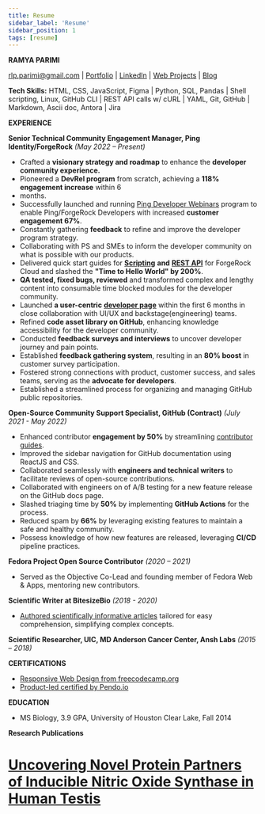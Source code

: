 ```yaml
---
title: Resume
sidebar_label: 'Resume'
sidebar_position: 1
tags: [resume]
---
```


**RAMYA PARIMI**

[rlp.parimi@gmail.com](mailto:rlp.parimi@gmail.com) | [Portfolio](https://ramyaparimi.github.io/) | [LinkedIn](https://www.linkedin.com/in/ramyaparimi/) | [Web Projects](https://codepen.io/collection/ZMqrWo) | [Blog](https://medium.com/@rlp.parimi)

**Tech Skills:** HTML, CSS, JavaScript, Figma | Python, SQL, Pandas | Shell scripting, Linux, GitHub CLI | REST API calls w/ cURL | YAML, Git, GitHub | Markdown, Ascii doc, Antora | Jira

**EXPERIENCE**

**Senior Technical Community Engagement Manager, Ping Identity/ForgeRock** _(May 2022 – Present)_

- Crafted a **visionary strategy and roadmap** to enhance the **developer community experience.**
- Pioneered a **DevRel program** from scratch, achieving a **118% engagement increase** within 6
- months.
- Successfully launched and running [Ping Developer Webinars](https://community.forgerock.com/c/forgerock-events/dev-events/31) program to enable Ping/ForgeRock Developers with increased **customer engagement 67%**.
- Constantly gathering **feedback** to refine and improve the developer program strategy.
- Collaborating with PS and SMEs to inform the developer community on what is possible with our products.
- Delivered quick start guides for [**Scripting**](https://community.forgerock.com/t/getting-started-with-scripting-in-forgerock-identity-cloud-part-1-introduction/3827) **and** [**REST API**](https://community.forgerock.com/t/getting-started-with-the-forgerock-identity-cloud-rest-api-part-1-introduction/3330) for ForgeRock Cloud and slashed the **"Time to Hello World" by 200%**.
- **QA tested, fixed bugs, reviewed** and transformed complex and lengthy content into consumable time blocked modules for the developer community.
- Launched **a user-centric** [**developer page**](https://backstage.forgerock.com/community/developers) within the first 6 months in close collaboration with UI/UX and backstage(engineering) teams.
- Refined **code asset library on GitHub**, enhancing knowledge accessibility for the developer community.
- Conducted **feedback surveys and interviews** to uncover developer journey and pain points.
- Established **feedback gathering system**, resulting in an **80% boost** in customer survey participation.
- Fostered strong connections with product, customer success, and sales teams, serving as the **advocate for developers**.
- Established a streamlined process for organizing and managing GitHub public repositories.

**Open-Source Community Support Specialist, GitHub (Contract)** _(July 2021 - May 2022)_

- Enhanced contributor **engagement by 50%** by streamlining [contributor guides](https://github.com/github/docs/blob/main/CONTRIBUTING.md).
- Improved the sidebar navigation for GitHub documentation using ReactJS and CSS.
- Collaborated seamlessly with **engineers and technical writers** to facilitate reviews of open-source contributions.
- Collaborated with engineers on of A/B testing for a new feature release on the GitHub docs page.
- Slashed triaging time by **50%** by implementing **GitHub Actions** for the process.
- Reduced spam by **66%** by leveraging existing features to maintain a safe and healthy community.
- Possess knowledge of how new features are released, leveraging **CI/CD** pipeline practices.

**Fedora Project Open Source Contributor** _(2020 – 2021)_

- Served as the Objective Co-Lead and founding member of Fedora Web & Apps, mentoring new contributors.

**Scientific Writer at BitesizeBio** _(2018 - 2020)_

- [Authored scientifically informative articles](https://bitesizebio.com/profile/ramya-parimi/) tailored for easy comprehension, simplifying complex concepts.

**Scientific Researcher, UIC, MD Anderson Cancer Center, Ansh Labs** _(2015 – 2018)_

**CERTIFICATIONS**

- [Responsive Web Design from freecodecamp.org](https://www.freecodecamp.org/certification/ramyaparimi/responsive-web-design)
- [Product-led certified by Pendo.io](https://www.credly.com/badges/90194f24-a4f8-44e5-8d6d-7a285c3c4cb8/linked_in_profile)

**EDUCATION**

- MS Biology, 3.9 GPA, University of Houston Clear Lake, Fall 2014

**Research Publications**

# [Uncovering Novel Protein Partners of Inducible Nitric Oxide Synthase in Human Testis](https://www.mdpi.com/2218-273X/14/4/388)